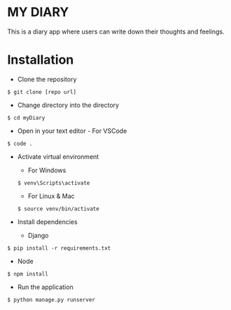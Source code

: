 # MY DIARY

This is a diary app where users can write down their thoughts and feelings.

# Installation

- Clone the repository

```
$ git clone [repo url]
```

- Change directory into the directory

```
$ cd myDiary
```

- Open in your text editor - For VSCode

```
$ code .
```

- Activate virtual environment

  - For Windows

  ```
  $ venv\Scripts\activate
  ```

  - For Linux & Mac

  ```
  $ source venv/bin/activate
  ```

- Install dependencies
  - Django

```
$ pip install -r requirements.txt
```

- Node

```
$ npm install
```

- Run the application

```
$ python manage.py runserver
```
